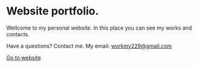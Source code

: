 # Website portfolio.

Wellcome to my personal website. In this place you can see my works and contacts.

Have a questions? Contact me. My email: workmy229@gmail.com

[Go to website](https://codworker.github.io/)
